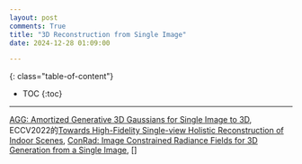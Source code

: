 ```yaml
---
layout: post
comments: True
title: "3D Reconstruction from Single Image"
date: 2024-12-28 01:09:00

---
```


<!--more-->

{: class="table-of-content"}
* TOC
{:toc}

---

[AGG: Amortized Generative 3D Gaussians for Single Image to 3D](https://ir1d.github.io/AGG/), ECCV2022的[Towards High-Fidelity Single-view Holistic Reconstruction of Indoor Scenes](https://github.com/GAP-LAB-CUHK-SZ/InstPIFu?tab=readme-ov-file), [ConRad: Image Constrained Radiance Fields for 3D
Generation from a Single Image](https://arxiv.org/pdf/2311.05230), []
